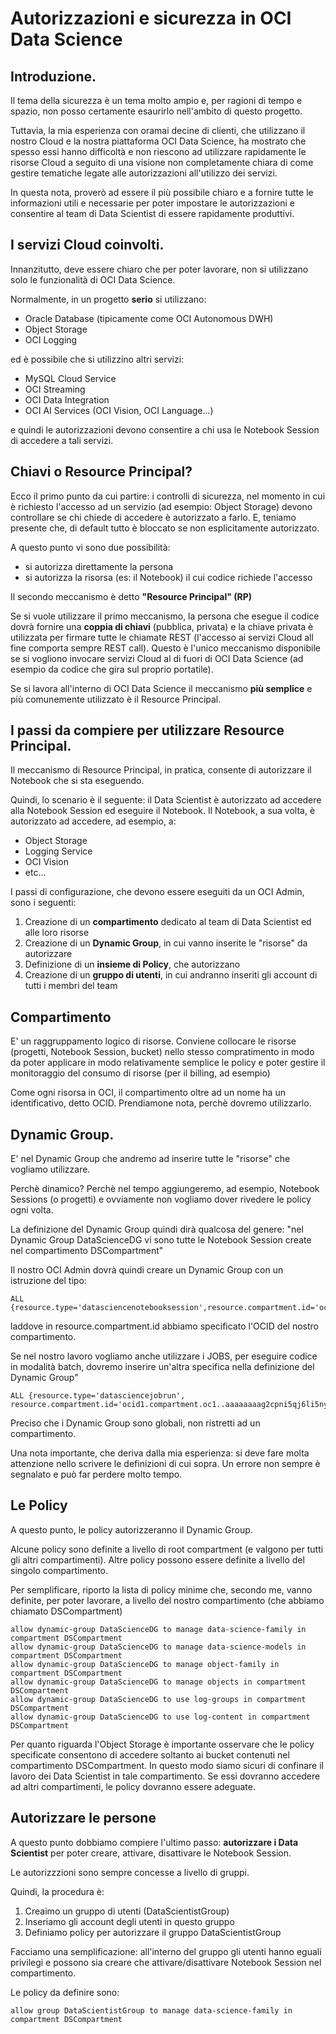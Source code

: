 # Autorizzazioni e sicurezza in OCI Data Science

## Introduzione.

Il tema della sicurezza è un tema molto ampio e, per ragioni di tempo e spazio, non posso certamente esaurirlo nell'ambito di questo progetto.

Tuttavia, la mia esperienza con oramai decine di clienti, che utilizzano il nostro Cloud e la nostra piattaforma OCI Data Science, ha mostrato che spesso essi hanno difficoltà e non riescono ad utilizzare rapidamente le risorse Cloud a seguito di una visione non completamente chiara di come gestire tematiche legate alle autorizzazioni all'utilizzo dei servizi. 

In questa nota, proverò ad essere il più possibile chiaro e a fornire tutte le informazioni utili e necessarie per poter impostare le autorizzazioni e consentire al team di Data Scientist di essere rapidamente produttivi.

## I servizi Cloud coinvolti.

Innanzitutto, deve essere chiaro che per poter lavorare, non si utilizzano solo le funzionalità di OCI Data Science.

Normalmente, in un progetto **serio** si utilizzano:
* Oracle Database (tipicamente come OCI Autonomous DWH)
* Object Storage
* OCI Logging

ed è possibile che si utilizzino altri servizi:
* MySQL Cloud Service
* OCI Streaming
* OCI Data Integration
* OCI AI Services (OCI Vision, OCI Language...)

e quindi le autorizzazioni devono consentire a chi usa le Notebook Session di accedere a tali servizi.

## Chiavi o Resource Principal?

Ecco il primo punto da cui partire: i controlli di sicurezza, nel momento in cui è richiesto l'accesso ad un servizio (ad esempio: Object Storage) devono controllare se chi chiede di accedere è autorizzato a farlo. E, teniamo presente che, di default tutto è bloccato se non esplicitamente autorizzato.

A questo punto vi sono due possibilità:
* si autorizza direttamente la persona
* si autorizza la risorsa (es: il Notebook) il cui codice richiede l'accesso

Il secondo meccanismo è detto **"Resource Principal" (RP)**

Se si vuole utilizzare il primo meccanismo, la persona che esegue il codice dovrà fornire una **coppia di chiavi** (pubblica, privata) e la chiave privata è utilizzata per firmare tutte le chiamate REST (l'accesso ai servizi Cloud all fine comporta sempre REST call).
Questo è l'unico meccanismo disponibile se si vogliono invocare servizi Cloud al di fuori di OCI Data Science (ad esempio da codice che gira sul proprio portatile).

Se si lavora all'interno di OCI Data Science il meccanismo **più semplice** e più comunemente utilizzato è il Resource Principal.

## I passi da compiere per utilizzare Resource Principal.

Il meccanismo di Resource Principal, in pratica, consente di autorizzare il Notebook che si sta eseguendo.

Quindi, lo scenario è il seguente: il Data Scientist è autorizzato ad accedere alla Notebook Session ed eseguire il Notebook. Il Notebook, a sua volta, è autorizzato ad accedere, ad esempio, a:
* Object Storage
* Logging Service
* OCI Vision
* etc...

I passi di configurazione, che devono essere eseguiti da un OCI Admin, sono i seguenti:
1. Creazione di un **compartimento** dedicato al team di Data Scientist ed alle loro risorse
2. Creazione di un **Dynamic Group**, in cui vanno inserite le "risorse" da autorizzare
3. Definizione di un **insieme di Policy**, che autorizzano
4. Creazione di un **gruppo di utenti**, in cui andranno inseriti gli account di tutti i membri del team

## Compartimento

E' un raggruppamento logico di risorse. Conviene collocare le risorse (progetti, Notebook Session, bucket) nello stesso compratimento in modo da poter applicare in modo relativamente semplice le policy e poter gestire il monitoraggio del consumo di risorse (per il billing, ad esempio)

Come ogni risorsa in OCI, il compartimento oltre ad un nome ha un identificativo, detto OCID. Prendiamone nota, perchè dovremo utilizzarlo.

## Dynamic Group.

E' nel Dynamic Group che andremo ad inserire tutte le "risorse" che vogliamo utilizzare.

Perchè dinamico? Perchè nel tempo aggiungeremo, ad esempio, Notebook Sessions (o progetti) e ovviamente non vogliamo dover rivedere le policy ogni volta.

La definizione del Dynamic Group quindi dirà qualcosa del genere: "nel Dynamic Group DataScienceDG vi sono tutte le Notebook Session create nel compartimento DSCompartment"

Il nostro OCI Admin dovrà quindi creare un Dynamic Group con un istruzione del tipo:
```
ALL {resource.type='datasciencenotebooksession',resource.compartment.id='ocid1.compartment.oc1..aaaaaaaag2cpni5qj6li5ny6ehuahhepbpveopobooayqfeudqygdtfexyzx'}
```
laddove in resource.compartment.id abbiamo specificato l'OCID del nostro compartimento.

Se nel nostro lavoro vogliamo anche utilizzare i JOBS, per eseguire codice in modalità batch, dovremo inserire un'altra specifica nella definizione del Dynamic Group"
```
ALL {resource.type='datasciencejobrun', resource.compartment.id='ocid1.compartment.oc1..aaaaaaaag2cpni5qj6li5ny6ehuahhepbpveopobooayqfeudqygdtfexyzx'}
```

Preciso che i Dynamic Group sono globali, non ristretti ad un compartimento.

Una nota importante, che deriva dalla mia esperienza: si deve fare molta attenzione nello scrivere le definizioni di cui sopra. Un errore non sempre è segnalato e può far perdere molto tempo.

## Le Policy

A questo punto, le policy autorizzeranno il Dynamic Group.

Alcune policy sono definite a livello di root compartment (e valgono per tutti gli altri compartimenti). Altre policy possono essere definite a livello del singolo compartimento.

Per semplificare, riporto la lista di policy minime che, secondo me, vanno definite, per poter lavorare, a livello del nostro compartimento (che abbiamo chiamato DSCompartment)
```
allow dynamic-group DataScienceDG to manage data-science-family in compartment DSCompartment
allow dynamic-group DataScienceDG to manage data-science-models in compartment DSCompartment
allow dynamic-group DataScienceDG to manage object-family in compartment DSCompartment
allow dynamic-group DataScienceDG to manage objects in compartment DSCompartment
allow dynamic-group DataScienceDG to use log-groups in compartment DSCompartment
allow dynamic-group DataScienceDG to use log-content in compartment DSCompartment
```

Per quanto riguarda l'Object Storage è importante osservare che le policy specificate consentono di accedere soltanto ai bucket contenuti nel compartimento DSCompartment. In questo modo siamo sicuri di confinare il lavoro dei Data Scientist in tale compartimento. Se essi dovranno accedere ad altri compartimenti, le policy dovranno essere adeguate.

## Autorizzare le persone

A questo punto dobbiamo compiere l'ultimo passo: **autorizzare i Data Scientist** per poter creare, attivare, disattivare le Notebook Session.

Le autorizzzioni sono sempre concesse a livello di gruppi. 

Quindi, la procedura è: 
1. Creaimo un gruppo di utenti (DataScientistGroup)
2. Inseriamo gli account degli utenti in questo gruppo
3. Definiamo policy per autorizzare il gruppo DataScientistGroup

Facciamo una semplificazione: all'interno del gruppo gli utenti hanno eguali privilegi e possono sia creare che attivare/disattivare Notebook Session nel compartimento.

Le policy da definire sono:
```
allow group DataScientistGroup to manage data-science-family in compartment DSCompartment
```
